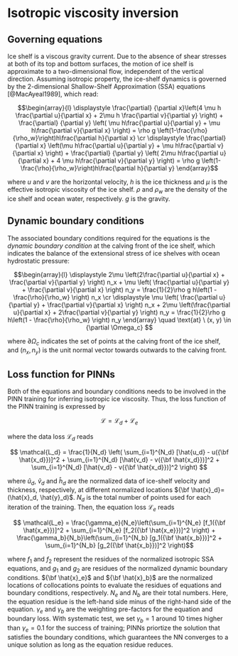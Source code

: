 # Isotropic viscosity inversion

## Governing equations
Ice shelf is a viscous gravity current. Due to the absence of shear stresses at both of its top and bottom surfaces, the motion of ice shelf 
is approximate to a two-dimensional flow, independent of the vertical direction. Assuming isotropic property, the ice-shelf dynamics is governed by the 2-dimensional Shallow-Shelf Approximation (SSA) equations [@MacAyeal1989], which read:

$$\begin{array}{l}
\displaystyle \frac{\partial} {\partial x}\left(4 \mu h \frac{\partial  u}{\partial x} + 2\mu h \frac{\partial  v}{\partial y}  \right) 
	+ \frac{\partial} {\partial y} \left( \mu h\frac{\partial  u}{\partial y} + \mu h\frac{\partial v}{\partial x}  \right)  
= \rho g \left(1-\frac{\rho}{\rho_w}\right)h\frac{\partial h}{\partial x} \cr
\displaystyle  \frac{\partial} {\partial x} \left(\mu h\frac{\partial  u}{\partial y} + \mu h\frac{\partial v}{\partial x} \right)
	+ \frac{\partial} {\partial y} \left( 2\mu h\frac{\partial u}{\partial x} + 4 \mu h\frac{\partial v}{\partial y} \right)  
= \rho g \left(1-\frac{\rho}{\rho_w}\right)h\frac{\partial h}{\partial y}
\end{array}$$

where $u$ and $v$ are the horizontal velocity, $h$ is the ice thickness and $\mu$ is the effective isotropic viscosity of the ice shelf. $\rho$ and $\rho_w$ are the density of the ice shelf and ocean water, respectively. $g$ is the gravity. 

## Dynamic boundary conditions

The associated boundary conditions required for the equations is the *dynamic boundary condition* at the calving front of the ice shelf, which indicates the balance of the extensional stress of ice shelves with ocean hydrostatic pressure:

$$\begin{array}{l}
\displaystyle 2\mu \left(2\frac{\partial u}{\partial x} + \frac{\partial v}{\partial y} \right) n_x 
	+ \mu \left( \frac{\partial u}{\partial y} + \frac{\partial v}{\partial x} \right) n_y 
 	= \frac{1}{2}\rho g h\left(1 - \frac{\rho}{\rho_w} \right)  n_x  \cr
\displaystyle  \mu \left( \frac{\partial u}{\partial y} + \frac{\partial v}{\partial x} \right) n_x  
	+ 2\mu \left(\frac{\partial u}{\partial x} + 2\frac{\partial v}{\partial y} \right) n_y 
 	= \frac{1}{2}\rho g h\left(1 - \frac{\rho}{\rho_w} \right)  n_y
\end{array} \quad \text{at} \  (x, y) \in {\partial \Omega_c} $$

where $\partial \Omega_c$ indicates the set of points at the calving front of the ice shelf, and $(n_x, n_y)$ is the unit normal vector towards outwards to the calving front. 

## Loss function for PINNs

Both of the equations and boundary conditions needs to be involved in the PINN training for inferring isotropic ice viscosity. Thus, the loss function of the PINN training is expressed by

$$\mathcal{L} = \mathcal{L}_d + \mathcal{L}_e$$

where the data loss $\mathcal{L}_d$ reads

$$ \mathcal{L_d} = \frac{1}{N_d} \left( \sum_{i=1}^{N_d} [\hat{u_d} - u({\bf \hat{x_d}})]^2 
	+ \sum_{i=1}^{N_d} [\hat{v_d} - v({\bf \hat{x_d}})]^2 + \sum_{i=1}^{N_d} [\hat{v_d} - v({\bf \hat{x_d}})]^2 \right) $$

where $\hat{u}_d$, $\hat{v}_d$ and $\hat{h}_d$ are the normalized data of ice-shelf velocity and thickness, respectively, at different normalized locations ${\bf \hat{x}_d}=(\hat{x}_d, \hat{y}_d)$. $N_d$ is the total number of points used for each iteration of the training. Then, the equation loss  $\mathcal{L}_e$ reads

$$ \mathcal{L_e} = \frac{\gamma_e}{N_e}\left(\sum_{i=1}^{N_e} [f_1({\bf \hat{x_e}})]^2 + 
	\sum_{i=1}^{N_e} [f_2({\bf \hat{x_e}})]^2 \right) 
 	+ \frac{\gamma_b}{N_b}\left(\sum_{i=1}^{N_b} [g_1({\bf \hat{x_b}})]^2 + \sum_{i=1}^{N_b} [g_2({\bf \hat{x_b}})]^2 \right)$$


where $f_1$ and $f_2$ represent the residues of the normalized isotropic SSA equations, and $g_1$ and $g_2$ are residues of the normalized dynamic boundary conditions. ${\bf \hat{x}_e}$ and ${\bf \hat{x}_b}$ are the normalized locations of collocations points to evaluate the residues of equations and boundary conditions, respectively. $N_e$ and $N_b$ are their total numbers. Here, the equation residue is the left-hand side minus of the right-hand side of the equation. $\gamma_e$ and $\gamma_b$ are the weighting pre-factors for the equation and boundary loss. With systematic test, we set $\gamma_b = 1$ around 10 times higher than $\gamma_e = 0.1$ for the success of training; PINNs priortize the solution that satisfies the boundary conditions, which guarantees the NN converges to a unique solution as long as the equation residue reduces.
